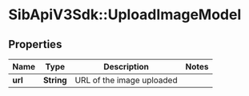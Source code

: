 # SibApiV3Sdk::UploadImageModel

## Properties
Name | Type | Description | Notes
------------ | ------------- | ------------- | -------------
**url** | **String** | URL of the image uploaded | 


